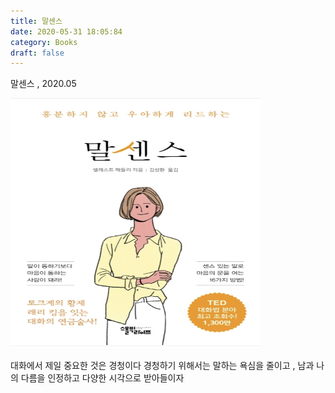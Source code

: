 ```yaml
---
title: 말센스
date: 2020-05-31 18:05:84
category: Books
draft: false
---
```


말센스 , 2020.05

<!-- ![LOGO](https://github.com/superbderrick/Blog/blob/master/content/blog/Books/talksense/marsense.png?raw=true ) -->

<img src="https://github.com/superbderrick/Blog/blob/master/content/blog/Books/talksense/marsense.png?raw=true" width="400" height="400" />

<!-- # <img src="assets/screenshot-pc.png" width="200"> -->


>>
>>
>>
>>


대화에서 제일 중요한 것은 경청이다
경청하기 위해서는 말하는 욕심을 줄이고 , 남과 나의 다름을 인정하고 다양한 시각으로 받아들이자